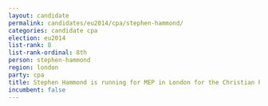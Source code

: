 ```yaml
---
layout: candidate
permalink: candidates/eu2014/cpa/stephen-hammond/
categories: candidate cpa
election: eu2014
list-rank: 8
list-rank-ordinal: 8th
person: stephen-hammond
region: london
party: cpa
title: Stephen Hammond is running for MEP in London for the Christian Peoples Alliance
incumbent: false
---
```

